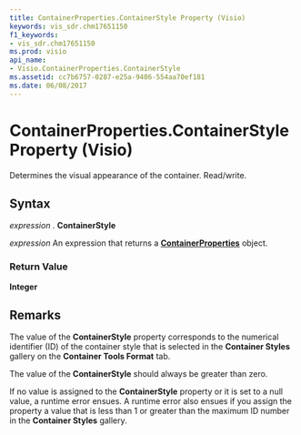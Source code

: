 ```yaml
---
title: ContainerProperties.ContainerStyle Property (Visio)
keywords: vis_sdr.chm17651150
f1_keywords:
- vis_sdr.chm17651150
ms.prod: visio
api_name:
- Visio.ContainerProperties.ContainerStyle
ms.assetid: cc7b6757-0287-e25a-9406-554aa70ef181
ms.date: 06/08/2017
---
```



# ContainerProperties.ContainerStyle Property (Visio)

Determines the visual appearance of the container. Read/write.


## Syntax

 _expression_ . **ContainerStyle**

 _expression_ An expression that returns a **[ContainerProperties](containerproperties-object-visio.md)** object.


### Return Value

 **Integer**


## Remarks

The value of the  **ContainerStyle** property corresponds to the numerical identifier (ID) of the container style that is selected in the **Container Styles** gallery on the **Container Tools Format** tab.

The value of the  **ContainerStyle** should always be greater than zero.

If no value is assigned to the  **ContainerStyle** property or it is set to a null value, a runtime error ensues. A runtime error also ensues if you assign the property a value that is less than 1 or greater than the maximum ID number in the **Container Styles** gallery.


